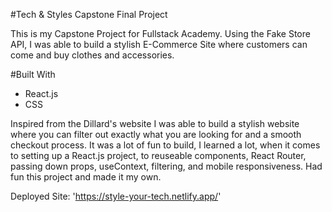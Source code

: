 #Tech & Styles Capstone Final Project

This is my Capstone Project for Fullstack Academy. Using the Fake Store API, I was able to build a stylish E-Commerce Site where customers can come and buy clothes and accessories.

#Built With

- React.js
- CSS

Inspired from the Dillard's website I was able to build a stylish website where you can filter out exactly what you are looking for and a smooth checkout process. It was a lot of fun to build, I learned a lot, when it comes to setting up a React.js project, to reuseable components, React Router, passing down props, useContext, filtering, and mobile responsiveness. Had fun this project and made it my own.

Deployed Site: 'https://style-your-tech.netlify.app/'
